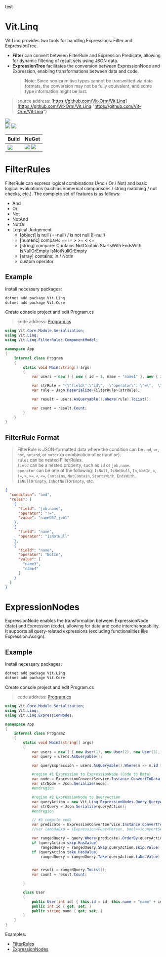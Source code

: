 test﻿
# Vit.Linq
Vit.Linq provides two tools for handling Expressions: Filter and ExpressionTree.    
- **Filter** can convert between FilterRule and Expression Predicate, allowing for dynamic filtering of result sets using JSON data.    
- **ExpressionTree** facilitates the conversion between ExpressionNode and Expression, enabling transformations between data and code.    
  > Note: Since non-primitive types cannot be transmitted via data formats, the conversion may not be fully equivalent, and some type information might be lost.    
> source address: [https://github.com/Vit-Orm/Vit.Linq](https://github.com/Vit-Orm/Vit.Linq "https://github.com/Vit-Orm/Vit.Linq")    

![](https://img.shields.io/github/license/Vit-Orm/Vit.Linq.svg)  
![](https://img.shields.io/github/repo-size/Vit-Orm/Vit.Linq.svg)  ![](https://img.shields.io/github/last-commit/Vit-Orm/Vit.Linq.svg)  
 

| Build | NuGet |
| -------- | -------- |
|![](https://github.com/Vit-Orm/Vit.Linq/workflows/ki_devops3/badge.svg) | [![](https://img.shields.io/nuget/v/Vit.Linq.svg)](https://www.nuget.org/packages/Vit.Linq) ![](https://img.shields.io/nuget/dt/Vit.Linq.svg) |




# FilterRules
FilterRule can express logical combinations (And / Or / Not) and basic logical evaluations (such as numerical comparisons / string matching / null checks, etc.). The complete set of features is as follows:
  - And
  - Or
  - Not
  - NotAnd
  - NotOr
  - Logical Judgement
    - [object] is null (==null) / is not null (!=null)
    - [numeric] compare: ==  !=  >  >=  <  <=
    - [string] compare: Contains NotContain StartsWith EndsWith IsNullOrEmpty IsNotNullOrEmpty
    - [array] contains: In / NotIn
    - custom operator

## Example

Install necessary packages:
``` bash
dotnet add package Vit.Linq
dotnet add package Vit.Core
```

Create console project and edit Program.cs
> code address: [Program.cs](https://github.com/Vit-Orm/Vit.Linq/tree/master/test/Vit.Linq.Console/Program.cs)    
``` csharp
using Vit.Core.Module.Serialization;
using Vit.Linq;
using Vit.Linq.FilterRules.ComponentModel;

namespace App
{
    internal class Program
    {
        static void Main(string[] args)
        {
            var users = new[] { new { id = 1, name = "name1" }, new { id = 2, name = "name2" } };

            var strRule = "{\"field\":\"id\",  \"operator\": \"=\",  \"value\": 1 }";
            var rule = Json.Deserialize<FilterRule>(strRule);

            var result = users.AsQueryable().Where(rule).ToList();

            var count = result.Count;
        }
    }
}


```


## FilterRule Format
> FilterRule is JSON-formatted data where the condition can be `and`, `or`, `not`, `notand`, or `notor` (a combination of `not` and `or`).   
> `rules` can be nested FilterRules.   
> `field` can be a nested property, such as `id` or `job.name`.   
> `operator` can be one of the following: `IsNull`, `IsNotNull`, `In`, `NotIn`, `=`, `!=`, `>`, `>=`, `<`, `<=`, `Contains`, `NotContain`, `StartsWith`, `EndsWith`, `IsNullOrEmpty`, `IsNotNullOrEmpty`, etc.    
``` json
{
  "condition": "and",
  "rules": [
    {
      "field": "job.name",
      "operator": "!=",
      "value": "name987_job1"
    },
    {
      "field": "name",
      "operator": "IsNotNull"
    },
    {
      "field": "name",
      "operator": "NotIn",
      "value": [
        "name3",
        "name4"
      ]
    }
  ]
}
```


# ExpressionNodes
ExpressionNode enables the transformation between ExpressionNode (data) and Expression (code), allowing for data and code interchangeability. It supports all query-related expressions (excluding functionalities like Expression.Assign).

## Example
Install necessary packages:
``` bash
dotnet add package Vit.Linq
dotnet add package Vit.Core
```

Create console project and edit Program.cs
> code address: [Program.cs](https://github.com/Vit-Orm/Vit.Linq/tree/master/test/Vit.Linq.Console/Program2.cs)    
``` csharp
using Vit.Core.Module.Serialization;
using Vit.Linq;
using Vit.Linq.ExpressionNodes;

namespace App
{
    internal class Program2
    {
        static void Main2(string[] args)
        {
            var users = new[] { new User(1), new User(2), new User(3), new User(4) };
            var query = users.AsQueryable();

            var queryExpression = users.AsQueryable().Where(m => m.id > 0).OrderBy(m => m.id).Skip(1).Take(2);

            #region #1 Expression to ExpressionNode (Code to Data)
            var node = ExpressionConvertService.Instance.ConvertToData_LambdaNode(queryExpression.Expression);
            var strNode = Json.Serialize(node);
            #endregion

            #region #2 ExpressionNode to QueryAction
            var queryAction = new Vit.Linq.ExpressionNodes.Query.QueryAction(node);
            var strQuery = Json.Serialize(queryAction);
            #endregion

            // #3 compile code
            var predicate = ExpressionConvertService.Instance.ConvertToCode_PredicateExpression<User>(queryAction.filter);
            //var lambdaExp = (Expression<Func<Person, bool>>)convertService.ToLambdaExpression(queryAction.filter, typeof(User));

            var rangedQuery = query.Where(predicate).OrderBy(queryAction.orders);
            if (queryAction.skip.HasValue)
                rangedQuery = rangedQuery.Skip(queryAction.skip.Value);
            if (queryAction.take.HasValue)
                rangedQuery = rangedQuery.Take(queryAction.take.Value);


            var result = rangedQuery.ToList();
            var count = result.Count;

        }

        class User
        {
            public User(int id) { this.id = id; this.name = "name" + id; }
            public int id { get; set; }
            public string name { get; set; }
        }
    }
}

```











Examples:  
- [FilterRules](https://github.com/Vit-Orm/Vit.Linq/tree/master/test/Vit.Linq.MsTest/FilterRules/Filter_TestBase.cs)    
- [ExpressionNodes](https://github.com/Vit-Orm/Vit.Linq/tree/master/test/Vit.Linq.ExpressionNodes.MsTest)    





